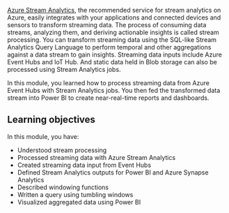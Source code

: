 [Azure Stream Analytics](https://docs.microsoft.com/azure/stream-analytics/stream-analytics-introduction), the recommended service for stream analytics on Azure, easily integrates with your applications and connected devices and sensors to transform streaming data. The process of consuming data streams, analyzing them, and deriving actionable insights is called stream processing. You can transform streaming data using the SQL-like Stream Analytics Query Language to perform temporal and other aggregations against a data stream to gain insights. Streaming data inputs include Azure Event Hubs and IoT Hub. And static data held in Blob storage can also be processed using Stream Analytics jobs.

In this module, you learned how to process streaming data from Azure Event Hubs with Stream Analytics jobs. You then fed the transformed data stream into Power BI to create near-real-time reports and dashboards.

## Learning objectives

In this module, you have:

- Understood stream processing
- Processed streaming data with Azure Stream Analytics
- Created streaming data input from Event Hubs
- Defined Stream Analytics outputs for Power BI and Azure Synapse Analytics
- Described windowing functions
- Written a query using tumbling windows
- Visualized aggregated data using Power BI
